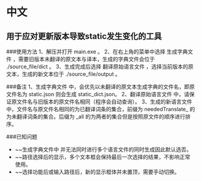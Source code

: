 # 中文
## 用于应对更新版本导致static发生变化的工具

###使用方法
1、解压并打开 main.exe 。
2、在右上角的菜单中选择 生成字典文件 ，需要旧版本未翻译的原文本与译本，生成的字典文件会位于 ./source_file/dict 。
3、生成完成后选择 翻译原始语言文件 ，选择当前版本的原文本，生成的新文本位于 ./source_file/output 。

###备注
1、生成字典文件 中，会优先以未翻译的原文本生成字典的文件名，即原文件名为 static.json 则会生成 static_dict.json。
2、翻译原始语言文件 中，请保证原文件名与旧版本的原文件名相同（程序会自动查询）。
3、生成的新语言文件中，文件名与原文件名相同的为已翻译词条的集合，前缀为 neededTranslate_ 的为未翻译词条的集合。后缀为 _all 的为两者的集合但是按照原文件的顺序进行排序。

###已知问题
- ~~生成字典文件中 并无法同时进行多个语言文件的同时生成因此默认选否。
- ~~路径选择后的显示，多个文本框会保持最后一次选择的结果，不影响正常使用。
- ~~选择功能后或输入路径后，新的显示框体并未置顶，需要手动切换。
